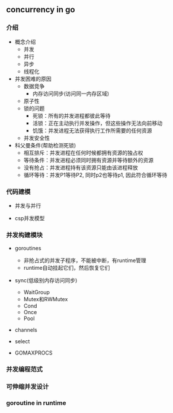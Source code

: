 ## concurrency in go

### 介绍
- 概念介绍
    - 并发
    - 并行
    - 异步
    - 线程化
- 并发困难的原因
    - 数据竞争
        - 内存访问同步(访问同一内存区域)
    - 原子性
    - 锁的问题
        - 死锁：所有的并发进程都彼此等待
        - 活锁：正在主动执行并发操作，但这些操作无法向前移动
        - 饥饿：并发进程无法获得执行工作所需要的任何资源
    - 并发安全性
- 科父曼条件(帮助检测死锁)
    - 相互排斥：并发进程在任何时候都拥有资源的独占权
    - 等待条件：并发进程必须同时拥有资源并等待额外的资源
    - 没有抢占：并发进程持有该资源只能由该进程释放
    - 循环等待：并发P1等待P2, 同时p2也等待p1, 因此符合循环等待
    
### 代码建模
- 并发与并行

- csp并发模型

### 并发构建模块
- goroutines
    - 非抢占式的并发子程序，不能被中断，有runtime管理
    - runtime自动挂起它们，然后恢复它们

- sync(低级别内存访问同步)
    - WaitGroup
    - Mutex和RWMutex
    - Cond
    - Once
    - Pool

- channels

- select

- GOMAXPROCS

### 并发编程范式

### 可伸缩并发设计

### goroutine in runtime
